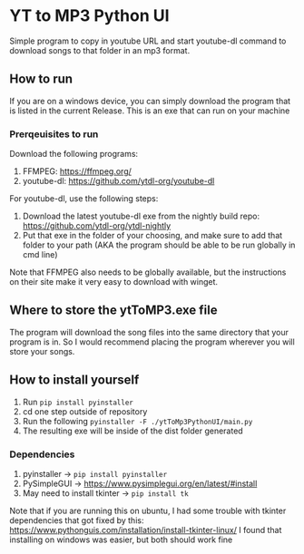# YT to MP3 Python UI
Simple program to copy in youtube URL and start youtube-dl command to download songs to that folder in an mp3 format.

## How to run
If you are on a windows device, you can simply download the program that is listed in the current Release. This is an exe that can run on your machine  
### Prerqeuisites to run
Download the following programs:
1) FFMPEG: https://ffmpeg.org/
2) youtube-dl: https://github.com/ytdl-org/youtube-dl  

For youtube-dl, use the following steps:
1) Download the latest youtube-dl exe from the nightly build repo: https://github.com/ytdl-org/ytdl-nightly
2) Put that exe in the folder of your choosing, and make sure to add that folder to your path (AKA the program should be able to be run globally in cmd line)

Note that FFMPEG also needs to be globally available, but the instructions on their site make it very easy to download with winget.

## Where to store the ytToMP3.exe file
The program will download the song files into the same directory that your program is in. So I would recommend placing the program wherever you will store your songs.

## How to install yourself 
1) Run `pip install pyinstaller`
2) cd one step outside of repository
3) Run the following `pyinstaller -F ./ytToMp3PythonUI/main.py`
4) The resulting exe will be inside of the dist folder generated
### Dependencies
1) pyinstaller -> `pip install pyinstaller`
2) PySimpleGUI -> https://www.pysimplegui.org/en/latest/#install
3) May need to install tkinter -> `pip install tk`

Note that if you are running this on ubuntu, I had some trouble with tkinter dependencies that got fixed by this:
https://www.pythonguis.com/installation/install-tkinter-linux/
I found that installing on windows was easier, but both should work fine
